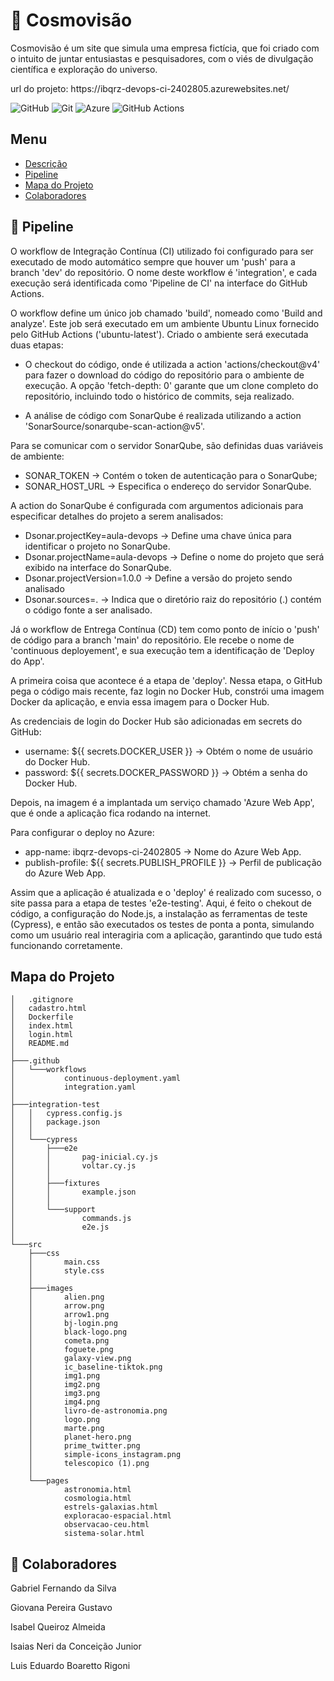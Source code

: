 <p id="descrição"></p>



# :stars: Cosmovisão 

<p align="justify">

Cosmovisão é um site que simula uma empresa fictícia, que foi criado com o intuito de juntar entusiastas e pesquisadores, com o viés de divulgação científica e exploração do universo.   

</p>

<p>url do projeto: https://ibqrz-devops-ci-2402805.azurewebsites.net/</p>

![GitHub](https://img.shields.io/badge/github-%23121011.svg?style=for-the-badge&logo=github&logoColor=white)
![Git](https://img.shields.io/badge/git-%23F05033.svg?style=for-the-badge&logo=git&logoColor=white)
![Azure](https://img.shields.io/badge/azure-%230072C6.svg?style=for-the-badge&logo=microsoftazure&logoColor=white)
![GitHub Actions](https://img.shields.io/badge/github%20actions-%232671E5.svg?style=for-the-badge&logo=githubactions&logoColor=white)

## Menu 

<ul>
    <li>
        <a href="#descrição">Descrição</a>
    </li>
    <li>
        <a href="#pipeline">Pipeline</a>
    </li>
    <li>
        <a href="#mapa">Mapa do Projeto</a>
    </li>
    <li>
        <a href="#colaboradores">Colaboradores</a>
    </li>
</ul>

<p id="pipeline"></p>

## :repeat: Pipeline


<p>O workflow de Integração Contínua (CI) utilizado foi configurado para ser executado de modo automático sempre que houver um 'push' para a branch 'dev' do repositório. O nome deste workflow é 'integration', e cada execução será identificada como 'Pipeline de CI' na interface do GitHub Actions.</p>

<p>O workflow define um único job chamado 'build', nomeado como 'Build and analyze'. Este job será executado em um ambiente Ubuntu Linux fornecido pelo GitHub Actions ('ubuntu-latest'). Criado o ambiente será executada duas etapas:</p>

<p>

- O checkout do código, onde é utilizada a action 'actions/checkout@v4' para fazer o download do código do repositório para o ambiente de execução. A opção 'fetch-depth: 0' garante que um clone completo do repositório, incluindo todo o histórico de commits, seja realizado. 

- A análise de código com SonarQube é realizada utilizando a action 'SonarSource/sonarqube-scan-action@v5'.</p>

<p>Para se comunicar com o servidor SonarQube, são definidas duas variáveis de ambiente:

- SONAR_TOKEN -> Contém o token de autenticação para o SonarQube;
- SONAR_HOST_URL -> Especifica o endereço do servidor SonarQube.</p>

<p> A action do SonarQube é configurada com argumentos adicionais para especificar detalhes do projeto a serem analisados:

- Dsonar.projectKey=aula-devops -> Define uma chave única para identificar o projeto no SonarQube.
- Dsonar.projectName=aula-devops -> Define o nome do projeto que será exibido na interface do SonarQube.
- Dsonar.projectVersion=1.0.0 -> Define a versão do projeto sendo analisado
- Dsonar.sources=. -> Indica que o diretório raiz do repositório (.) contém o código fonte a ser analisado.</p>


<p>Já o workflow de Entrega Contínua (CD) tem como ponto de início o 'push' de código para a branch 'main' do repositório. Ele recebe o nome de 'continuous deployement', e sua execução tem a identificação de 'Deploy do App'.</p>

<p>A primeira coisa que acontece é a etapa de 'deploy'. Nessa etapa, o GitHub pega o código mais recente, faz login no Docker Hub, constrói uma imagem Docker da aplicação, e envia essa imagem para o Docker Hub.</p>

<p>As credenciais de login do Docker Hub são adicionadas em secrets do GitHub:

- username: ${{ secrets.DOCKER_USER }} -> Obtém o nome de usuário do Docker Hub.
- password: ${{ secrets.DOCKER_PASSWORD }} -> Obtém a senha do Docker Hub.</p>

<p>Depois, na imagem é a implantada um serviço chamado 'Azure Web App', que é onde a aplicação fica rodando na internet. 

Para configurar o deploy no Azure:

- app-name: ibqrz-devops-ci-2402805 -> Nome do Azure Web App.
- publish-profile: ${{ secrets.PUBLISH_PROFILE }} -> Perfil de publicação do Azure Web App.</p>

<p>Assim que a aplicação é atualizada e o 'deploy' é realizado com sucesso, o site passa para a etapa de testes 'e2e-testing'. Aqui, é feito o chekout de código, a configuração do Node.js, a instalação as ferramentas de teste (Cypress), e então são executados os testes de ponta a ponta, simulando como um usuário real interagiria com a aplicação, garantindo que tudo está funcionando corretamente.</p>




<p id="mapa"></p>

## Mapa do Projeto
<!-- usar comando 'tree /F' no terminal -->
```.
│   .gitignore
│   cadastro.html
│   Dockerfile
│   index.html
│   login.html
│   README.md
│
├───.github
│   └───workflows
│           continuous-deployment.yaml
│           integration.yaml
│
├───integration-test
│   │   cypress.config.js
│   │   package.json
│   │
│   └───cypress
│       ├───e2e
│       │       pag-inicial.cy.js
│       │       voltar.cy.js
│       │
│       ├───fixtures
│       │       example.json
│       │
│       └───support
│               commands.js
│               e2e.js
│
└───src
    ├───css
    │       main.css
    │       style.css
    │
    ├───images
    │       alien.png
    │       arrow.png
    │       arrow1.png
    │       bj-login.png
    │       black-logo.png
    │       cometa.png
    │       foguete.png
    │       galaxy-view.png
    │       ic_baseline-tiktok.png
    │       img1.png
    │       img2.png
    │       img3.png
    │       img4.png
    │       livro-de-astronomia.png
    │       logo.png
    │       marte.png
    │       planet-hero.png
    │       prime_twitter.png
    │       simple-icons_instagram.png
    │       telescopico (1).png
    │
    └───pages
            astronomia.html
            cosmologia.html
            estrels-galaxias.html
            exploracao-espacial.html
            observacao-ceu.html
            sistema-solar.html
```

<p id="colaboradores"></p>

## :busts_in_silhouette: Colaboradores

<p>Gabriel Fernando da Silva</p>

<p>Giovana Pereira Gustavo</p>

<p>Isabel Queiroz Almeida</p>

<p>Isaias Neri da Conceição Junior</p>

<p>Luis Eduardo Boaretto Rigoni</p>